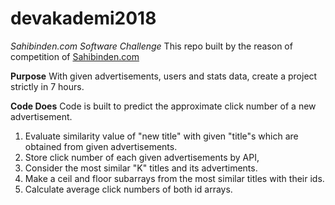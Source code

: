 # devakademi2018
*Sahibinden.com Software Challenge*
This repo built by the reason of competition of [Sahibinden.com](Sahibinden.com)

**Purpose**
With given advertisements, users and stats data, create a project strictly in 7 hours.

**Code Does**
Code is built to predict the approximate click number of a new advertisement.
1. Evaluate similarity value of "new title" with given "title"s which are obtained from given advertisements. 
2. Store click number of each given advertisements by API,
3. Consider the most similar "K" titles and its advertiments.
4. Make a ceil and floor subarrays from the most similar titles with their ids.
5. Calculate average click numbers of both id arrays.
